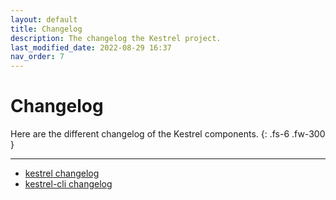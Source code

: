 ```yaml
---
layout: default
title: Changelog
description: The changelog the Kestrel project.
last_modified_date: 2022-08-29 16:37
nav_order: 7
---
```


# Changelog

Here are the different changelog of the Kestrel components.
{: .fs-6 .fw-300 }

---

- [kestrel changelog](https://github.com/kestrel-org/kestrel/blob/main/CHANGELOG.md)
- [kestrel-cli changelog](https://github.com/kestrel-org/kestrel-cli/blob/main/CHANGELOG.md)
